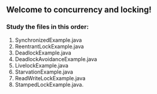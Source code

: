 ## Welcome to concurrency and locking!

###  Study the files in this order:

1. SynchronizedExample.java
2. ReentrantLockExample.java
3. DeadlockExample.java
4. DeadlockAvoidanceExample.java
5. LivelockExample.java
6. StarvationExample.java
7. ReadWriteLockExample.java
8. StampedLockExample.java.
